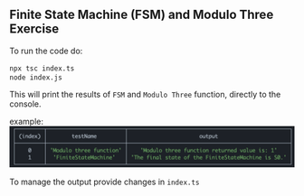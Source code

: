 ## Finite State Machine (FSM) and Modulo Three Exercise

To run the code do:

```shell
npx tsc index.ts
node index.js
```

This will print the results of `FSM` and `Modulo Three` function, directly to the console.

example:
![Code output](images/fsm-output.png)

To manage the output provide changes in `index.ts`
